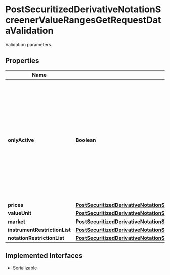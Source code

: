 

# PostSecuritizedDerivativeNotationScreenerValueRangesGetRequestDataValidation

Validation parameters.

## Properties

Name | Type | Description | Notes
------------ | ------------- | ------------- | -------------
**onlyActive** | **Boolean** | If &#x60;true&#x60;, only active notations will be returned. The term \&quot;active\&quot; reflects the fact that notations and related data is not being deleted immediately after becoming irrelevant (e.g. because the source does not provide a price anymore), but remains in general retrievable for up to 6 months. |  [optional]
**prices** | [**PostSecuritizedDerivativeNotationScreenerValueRangesGetRequestDataValidationPrices**](PostSecuritizedDerivativeNotationScreenerValueRangesGetRequestDataValidationPrices.md) |  |  [optional]
**valueUnit** | [**PostSecuritizedDerivativeNotationScreenerValueRangesGetRequestDataValidationValueUnit**](PostSecuritizedDerivativeNotationScreenerValueRangesGetRequestDataValidationValueUnit.md) |  |  [optional]
**market** | [**PostSecuritizedDerivativeNotationScreenerValueRangesGetRequestDataValidationMarket**](PostSecuritizedDerivativeNotationScreenerValueRangesGetRequestDataValidationMarket.md) |  |  [optional]
**instrumentRestrictionList** | [**PostSecuritizedDerivativeNotationScreenerValueRangesGetRequestDataValidationInstrumentRestrictionList**](PostSecuritizedDerivativeNotationScreenerValueRangesGetRequestDataValidationInstrumentRestrictionList.md) |  |  [optional]
**notationRestrictionList** | [**PostSecuritizedDerivativeNotationScreenerValueRangesGetRequestDataValidationNotationRestrictionList**](PostSecuritizedDerivativeNotationScreenerValueRangesGetRequestDataValidationNotationRestrictionList.md) |  |  [optional]


## Implemented Interfaces

* Serializable


